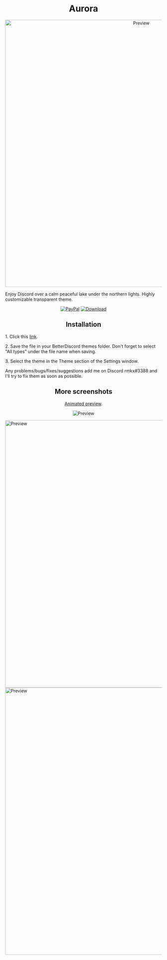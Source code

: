 <h1 align="center">Aurora</h1>
<p align="center">
  <img alt="Preview" width="860" alt="preview" src="https://i.imgur.com/RH7SiIr.png">
<p align="center">
<p>Enjoy Discord over a calm peaceful lake under the northern lights. Highly customizable transparent theme.</p>
<p align="center">
  <a href="https://bit.ly/3fnzq1Z"> <img alt="PayPal" src="https://img.shields.io/badge/Donate-grey?style=plastic&logo=paypal&"></a>
  <a href="https://github.com/rmkx/rmkx.github.io/releases/download/v1.0-beta/CherryLake.theme.css"> <img alt="Download" src="https://img.shields.io/badge/Download-yellowgreen?style=plastic&logo=github"></a></p>

<h2 align="center">Installation</h2>
<p>1. Click this <a href="https://github.com/rmkx/rmkx.github.io/releases/download/v1.0-beta/CherryLake.theme.css">link</a>.</p>
<p>2. Save the file in your BetterDiscord themes folder. Don't forget to select "All types" under the file name when saving.</p>
<p>3. Select the theme in the Theme section of the Settings window.</p>
<p>Any problems/bugs/fixes/suggestions add me on Discord rmkx#3388 and I'll try to fix them as soon as possible.</p>

<h2 align="center">More screenshots</h2>
<p align="center">
  <p align="center"><a href="https://i.imgur.com/2my7LsR.gif">Animated preview</a>.</p>
  <p align="center"><img alt="Preview" alt="preview" src="https://i.imgur.com/8AKpUyh.png"></p>
  <img alt="Preview" width="860" alt="preview" src="https://i.imgur.com/cK32ylg.png">
  <img alt="Preview" width="860" alt="preview" src="https://i.imgur.com/koQdG3W.png">
<p align="center">
